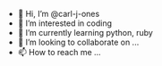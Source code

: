 - 👋 Hi, I’m @carl-j-ones
- 👀 I’m interested in coding
- 🌱 I’m currently learning python, ruby
- 💞️ I’m looking to collaborate on ...
- 📫 How to reach me ...

<!---
carl-j-ones/carl-j-ones is a ✨ special ✨ repository because its `README.md` (this file) appears on your GitHub profile.
You can click the Preview link to take a look at your changes.
--->
